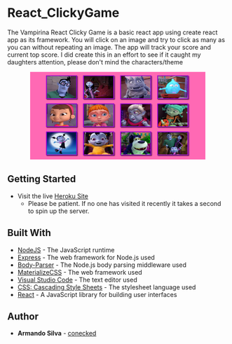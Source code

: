 # React_ClickyGame

The Vampirina React Clicky Game is a basic react app using create react app as its framework. You will click on an image and try to click as many as you can without repeating an image. The app will track your score and current top score. I did create this in an effort to see if it caught my daughters attention, please don't mind the characters/theme

<p align="center">
  <img width="400" height="200" src="/public/images/clickyGame.png">
</p>

## Getting Started

* Visit the live [Heroku Site](https://morning-taiga-62467.herokuapp.com/)
    * Please be patient. If no one has visited it recently it takes a second to spin up the server.

## Built With

* [NodeJS](https://nodejs.org/en/) - The JavaScript runtime
* [Express](https://github.com/expressjs/express) - The web framework for Node.js used
* [Body-Parser](https://github.com/expressjs/body-parser) - The Node.js body parsing middleware used
* [MaterializeCSS](https://materializecss.com/) - The web framework used
* [Visual Studio Code](https://code.visualstudio.com/) - The text editor used
* [CSS: Cascading Style Sheets](https://developer.mozilla.org/en-US/docs/Web/CSS) - The stylesheet language used
* [React](https://reactjs.org/) - A JavaScript library for building user interfaces

## Author

* **Armando Silva** - [conecked](https://conecked.github.io)
